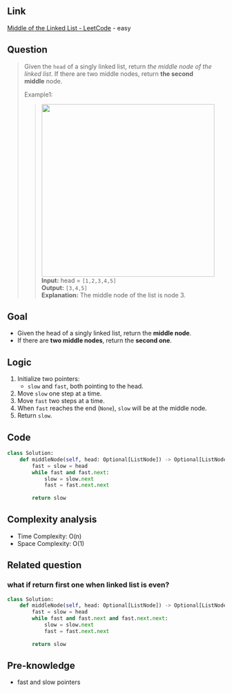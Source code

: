 ## Link
[Middle of the Linked List - LeetCode](https://leetcode.com/problems/middle-of-the-linked-list/description/) - easy
## Question
> Given the `head` of a singly linked list, return _the middle node of the linked list_.
> If there are two middle nodes, return **the second middle** node.
> 
> Example1:<br>
>> <img src="pic/pic_876.Middle_of_the_Linked_List.png" width="400"><br>
>> **Input:** head = `[1,2,3,4,5]`<br>
>> **Output:** `[3,4,5]`<br>
>>**Explanation:** The middle node of the list is node 3.<br>
## Goal
- Given the head of a singly linked list, return the **middle node**.
- If there are **two middle nodes**, return the **second one**.
## Logic
1. Initialize two pointers:
    - `slow` and `fast`, both pointing to the head.
2. Move `slow` one step at a time.
3. Move `fast` two steps at a time.
4. When `fast` reaches the end (`None`), `slow` will be at the middle node.
5. Return `slow`.
## Code
```python
class Solution:
    def middleNode(self, head: Optional[ListNode]) -> Optional[ListNode]:
        fast = slow = head
        while fast and fast.next:
            slow = slow.next
            fast = fast.next.next
        
        return slow
```

## Complexity analysis
- Time Complexity: O(n)
- Space Complexity: O(1)
## Related question
### what if return first one when linked list is even?
```python
class Solution:
    def middleNode(self, head: Optional[ListNode]) -> Optional[ListNode]:
        fast = slow = head
        while fast and fast.next and fast.next.next:
            slow = slow.next
            fast = fast.next.next
        
        return slow
```
## Pre-knowledge
- fast and slow pointers
